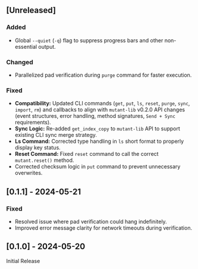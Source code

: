 ## [Unreleased]

### Added
- Global `--quiet` (`-q`) flag to suppress progress bars and other non-essential output.

### Changed
- Parallelized pad verification during `purge` command for faster execution.

### Fixed
- **Compatibility:** Updated CLI commands (`get`, `put`, `ls`, `reset`, `purge`, `sync`, `import`, `rm`) and callbacks to align with `mutant-lib` v0.2.0 API changes (event structures, error handling, method signatures, `Send + Sync` requirements).
- **Sync Logic:** Re-added `get_index_copy` to `mutant-lib` API to support existing CLI sync merge strategy.
- **Ls Command:** Corrected type handling in `ls` short format to properly display key status.
- **Reset Command:** Fixed `reset` command to call the correct `mutant.reset()` method.
- Corrected checksum logic in `put` command to prevent unnecessary overwrites.

## [0.1.1] - 2024-05-21

### Fixed
- Resolved issue where pad verification could hang indefinitely.
- Improved error message clarity for network timeouts during verification.

## [0.1.0] - 2024-05-20

Initial Release 